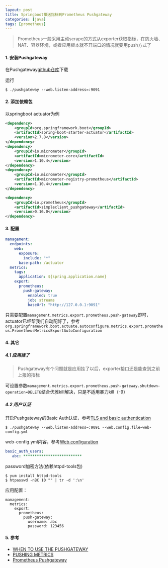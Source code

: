 ```yaml
---
layout: post
title: Springboot推送指标到Prometheus Pushgateway
categories: [java]
tags: [prometheus]
---
```


> Prometheus一般采用主动scrape的方式从exporter获取指标，在防火墙、NAT、容器环境，或者应用根本就不开端口的情况就要用push方式了

#### 1. 安装Pushgateway

在Pushgateway[github仓库](https://github.com/prometheus/pushgateway/tags)下载

运行

```
$ ./pushgateway --web.listen-address=:9091
```

#### 2. 添加依赖包

以springboot actuator为例

```xml
<dependency>
	<groupId>org.springframework.boot</groupId>
	<artifactId>spring-boot-starter-actuator</artifactId>
	<version>2.7.8</version>
</dependency>
<dependency>
	<groupId>io.micrometer</groupId>
	<artifactId>micrometer-core</artifactId>
	<version>1.10.4</version>
</dependency>
<dependency>
	<groupId>io.micrometer</groupId>
	<artifactId>micrometer-registry-prometheus</artifactId>
	<version>1.10.4</version>
</dependency>

<dependency>
	<groupId>io.prometheus</groupId>
	<artifactId>simpleclient_pushgateway</artifactId>
	<version>0.16.0</version>
</dependency>

```

#### 3. 配置

```yaml
management:
  endpoints:
    web:
      exposure:
        include: "*"
      base-path: /actuator
  metrics:
    tags:
      application: ${spring.application.name}
    export:
      prometheus:
        push-gateway:
          enabled: true
          job: streams
          baseUrl: "http://127.0.0.1:9091"
```

只需要配置`management.metrics.export.prometheus.push-gateway`即可，actuator已经帮我们自动配好了，参考`org.springframework.boot.actuate.autoconfigure.metrics.export.prometheus.PrometheusMetricsExportAutoConfiguration`

#### 4. 其它

##### 4.1 应用挂了

> Pushgateway有个问题就是应用挂了以后，exporter接口还是能查到之前上报的指标

可设置参数`management.metrics.export.prometheus.push-gateway.shutdown-operation=DELETE`结合优雅kill解决，只是不适用暴力kill（-9）

##### 4.2 用户认证

开启Pushgateway的Basic Auth认证，参考[TLS and basic authentication](https://github.com/prometheus/pushgateway)

```
$ ./pushgateway --web.listen-address=:9091 --web.config.file=web-config.yml
```

web-config.yml内容，参考[Web configuration](https://github.com/prometheus/exporter-toolkit/blob/master/docs/web-configuration.md)

```yaml
basic_auth_users:
   abc: **************************
```

password加密方法(依赖httpd-tools包)
```
$ yum install httpd-tools
$ htpasswd -nBC 10 "" | tr -d ':\n'
```

应用配置：
```
management:
  metrics:
    export:
      prometheus:
        push-gateway:
          username: abc
          password: 123456
```

#### 5. 参考

* [WHEN TO USE THE PUSHGATEWAY](https://prometheus.io/docs/practices/pushing/)
* [PUSHING METRICS](https://prometheus.io/docs/instrumenting/pushing/)
* [Prometheus Pushgateway](https://github.com/prometheus/pushgateway)
